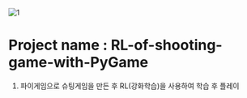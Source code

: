 ![1](https://user-images.githubusercontent.com/55978194/84865962-0b652000-b0b4-11ea-94d9-1e5f6f18d941.png)

# Project name : RL-of-shooting-game-with-PyGame
1. 파이게임으로 슈팅게임을 만든 후 RL(강화학습)을 사용하여 학습 후 플레이
